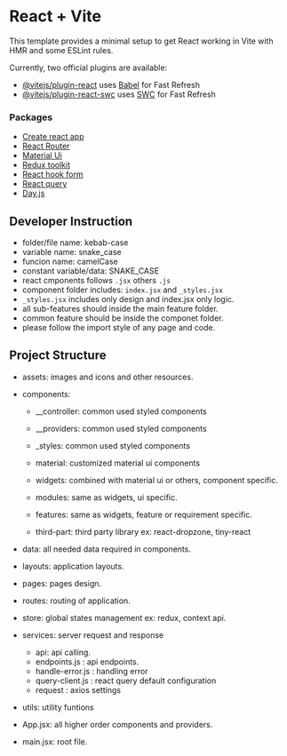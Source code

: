 # React + Vite

This template provides a minimal setup to get React working in Vite with HMR and some ESLint rules.

Currently, two official plugins are available:

- [@vitejs/plugin-react](https://github.com/vitejs/vite-plugin-react/blob/main/packages/plugin-react/README.md) uses [Babel](https://babeljs.io/) for Fast Refresh
- [@vitejs/plugin-react-swc](https://github.com/vitejs/vite-plugin-react-swc) uses [SWC](https://swc.rs/) for Fast Refresh

### Packages

- [Create react app](https://github.com/facebook/create-react-app)
- [React Router](https://reactrouter.com/)
- [Material Ui](https://mui.com/material-ui/)
- [Redux toolkit](https://redux-toolkit.js.org/)
- [React hook form](https://react-hook-form.com/)
- [React query](https://tanstack.com/query/v3/)
- [Day.js](https://www.npmjs.com/package/dayjs)

## Developer Instruction

- folder/file name: kebab-case
- variable name: snake_case
- funcion name: camelCase
- constant variable/data: SNAKE_CASE
- react cmponents follows `.jsx` others `.js`
- component folder includes: `index.jsx` and `_styles.jsx`
- `_styles.jsx` includes only design and index.jsx only logic.
- all sub-features should inside the main feature folder.
- common feature should be inside the componet folder.
- please follow the import style of any page and code.

## Project Structure

- assets: images and icons and other resources.
- components:

  - \_\_controller: common used styled components
  - \_\_providers: common used styled components

  - \_styles: common used styled components
  - material: customized material ui components
  - widgets: combined with material ui or others, component specific.
  - modules: same as widgets, ui specific.
  - features: same as widgets, feature or requirement specific.
  - third-part: third party library ex: react-dropzone, tiny-react

- data: all needed data required in components.
- layouts: application layouts.
- pages: pages design.
- routes: routing of application.
- store: global states management ex: redux, context api.
- services: server request and response
  - api: api calling.
  - endpoints.js : api endpoints.
  - handle-error.js : handling error
  - query-client.js : react query default configuration
  - request : axios settings
- utils: utility funtions

- App.jsx: all higher order components and providers.
- main.jsx: root file.
